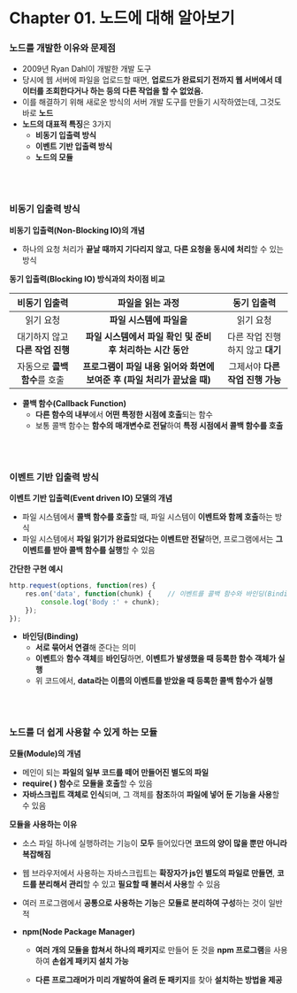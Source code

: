 # Chapter 01. 노드에 대해 알아보기

### **노드를 개발한 이유와 문제점**

- 2009년 Ryan Dahl이 개발한 개발 도구
- 당시에 웹 서버에 파일을 업로드할 때면, **업로드가 완료되기 전까지 웹 서버에서 데이터를 조회한다거나 하는 등의 다른 작업을 할 수 없었음.**
- 이를 해결하기 위해 새로운 방식의 서버 개발 도구를 만들기 시작하였는데, 그것도 바로 **노드**
- **노드의 대표적 특징**은 3가지
  - **비동기 입출력 방식**
  - **이벤트 기반 입출력 방식**
  - **노드의 모듈**

<br></br>

### 비동기 입출력 방식

**비동기 입출력(Non-Blocking IO)의 개념**

- 하나의 요청 처리가 **끝날 때까지 기다리지 않고**, **다른 요청을 동시에 처리**할 수 있는 방식

**동기 입출력(Blocking IO) 방식과의 차이점 비교**

|          비동기 입출력           |                       파일을 읽는 과정                       |           동기 입출력            |
| :------------------------------: | :----------------------------------------------------------: | :------------------------------: |
|            읽기 요청             |                   **파일 시스템에 파일을**                   |            읽기 요청             |
| 대기하지 않고 **다른 작업 진행** | **파일 시스템에서 파일 확인 및 준비 후 처리하는 시간 동안**  | 다른 작업 진행하지 않고 **대기** |
|  자동으로 **콜백 함수**를 호출   | **프로그램이 파일 내용 읽어와 화면에 보여준 후 (파일 처리가 끝났을 때)** | 그제서야 **다른 작업 진행 가능** |

- **콜백 함수(Callback Function)** 
  - **다른 함수의 내부**에서 **어떤 특정한 시점에 호출**되는 함수
  - 보통 콜백 함수는 **함수의 매개변수로 전달**하여 **특정 시점에서 콜백 함수를 호출**

<br></br>

### 이벤트 기반 입출력 방식

**이벤트 기반 입출력(Event driven IO) 모델의 개념**

- 파일 시스템에서 **콜백 함수를 호출**할 때, 파일 시스템이 **이벤트와 함께 호출**하는 방식
- 파일 시스템에서 **파일 읽기가 완료되었다는 이벤트만 전달**하면, 프로그램에서는 **그 이벤트를 받아 콜백 함수를 실행**할 수 있음

**간단한 구현 예시**

```js
http.request(options, function(res) {
    res.on('data', function(chunk) {	// 이벤트를 콜백 함수와 바인딩(Binding)
        console.log('Body :' + chunk);
    });
});
```

- **바인딩(Binding)**
  - **서로 묶어서 연결**해 준다는 의미
  - **이벤트**와 **함수 객체**를 **바인딩**하면, **이벤트가 발생했을 때 등록한 함수 객체가 실행**
  - 위 코드에서, **data라는 이름의 이벤트를 받았을 때 등록한 콜백 함수가 실행**

<br></br>

### 노드를 더 쉽게 사용할 수 있게 하는 모듈

**모듈(Module)의 개념**

- 메인이 되는 **파일의 일부 코드를 떼어 만들어진 별도의 파일**
- **require( ) 함수**로 **모듈을 호출**할 수 있음
- **자바스크립트 객체로 인식**되며, 그 객체를 **참조**하여 **파일에 넣어 둔 기능을 사용**할 수 있음

**모듈을 사용하는 이유**

- 소스 파일 하나에 실행하려는 기능이 **모두** 들어있다면 **코드의 양이 많을 뿐만 아니라 복잡해짐**

- 웹 브라우저에서 사용하는 자바스크립트는 **확장자가 js인 별도의 파일로 만들면**, **코드를 분리해서 관리**할 수 있고 **필요할 때 불러서 사용**할 수 있음

- 여러 프로그램에서 **공통으로 사용하는 기능**은 **모듈로 분리하여 구성**하는 것이 일반적

- **npm(Node Package Manager)**

  - **여러 개의 모듈을 합쳐서 하나의 패키지**로 만들어 둔 것을 **npm 프로그램**을 사용하여 **손쉽게 패키지 설치 가능**

  - **다른 프로그래머가 미리 개발하여 올려 둔 패키지**를 찾아 **설치하는 방법을 제공**